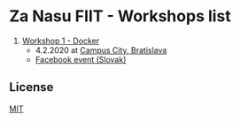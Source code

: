 # Za Nasu FIIT - Workshops list

1. [Workshop 1 - Docker](https://docker.workshop.zanasufiit.sk)
    - 4.2.2020 at [Campus City, Bratislava](https://www.campus-cowork.com/sk/spaces/city)
     - [Facebook event (Slovak)](https://www.facebook.com/events/178170716733030/)


## License
[MIT](LICENSE)

